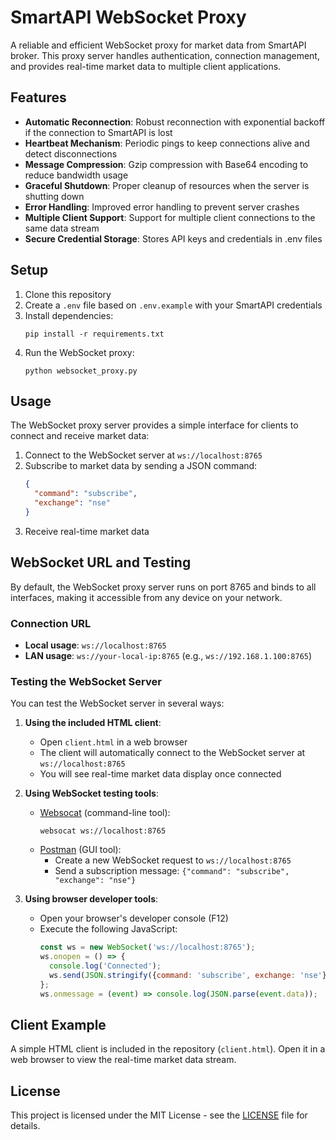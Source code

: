 # SmartAPI WebSocket Proxy

A reliable and efficient WebSocket proxy for market data from SmartAPI broker. This proxy server handles authentication, connection management, and provides real-time market data to multiple client applications.

## Features

- **Automatic Reconnection**: Robust reconnection with exponential backoff if the connection to SmartAPI is lost
- **Heartbeat Mechanism**: Periodic pings to keep connections alive and detect disconnections
- **Message Compression**: Gzip compression with Base64 encoding to reduce bandwidth usage
- **Graceful Shutdown**: Proper cleanup of resources when the server is shutting down
- **Error Handling**: Improved error handling to prevent server crashes
- **Multiple Client Support**: Support for multiple client connections to the same data stream
- **Secure Credential Storage**: Stores API keys and credentials in .env files

## Setup

1. Clone this repository
2. Create a `.env` file based on `.env.example` with your SmartAPI credentials
3. Install dependencies:
   ```
   pip install -r requirements.txt
   ```
4. Run the WebSocket proxy:
   ```
   python websocket_proxy.py
   ```

## Usage

The WebSocket proxy server provides a simple interface for clients to connect and receive market data:

1. Connect to the WebSocket server at `ws://localhost:8765`
2. Subscribe to market data by sending a JSON command:
   ```json
   {
     "command": "subscribe",
     "exchange": "nse" 
   }
   ```
3. Receive real-time market data

## WebSocket URL and Testing

By default, the WebSocket proxy server runs on port 8765 and binds to all interfaces, making it accessible from any device on your network.

### Connection URL

- **Local usage**: `ws://localhost:8765`
- **LAN usage**: `ws://your-local-ip:8765` (e.g., `ws://192.168.1.100:8765`)

### Testing the WebSocket Server

You can test the WebSocket server in several ways:

1. **Using the included HTML client**:
   - Open `client.html` in a web browser
   - The client will automatically connect to the WebSocket server at `ws://localhost:8765`
   - You will see real-time market data display once connected

2. **Using WebSocket testing tools**:
   - [Websocat](https://github.com/vi/websocat) (command-line tool): 
     ```
     websocat ws://localhost:8765
     ```
   - [Postman](https://www.postman.com/) (GUI tool):
     - Create a new WebSocket request to `ws://localhost:8765`
     - Send a subscription message: `{"command": "subscribe", "exchange": "nse"}`

3. **Using browser developer tools**:
   - Open your browser's developer console (F12)
   - Execute the following JavaScript:
     ```javascript
     const ws = new WebSocket('ws://localhost:8765');
     ws.onopen = () => {
       console.log('Connected');
       ws.send(JSON.stringify({command: 'subscribe', exchange: 'nse'}));
     };
     ws.onmessage = (event) => console.log(JSON.parse(event.data));
     ```

## Client Example

A simple HTML client is included in the repository (`client.html`). Open it in a web browser to view the real-time market data stream.

## License

This project is licensed under the MIT License - see the [LICENSE](LICENSE) file for details.
